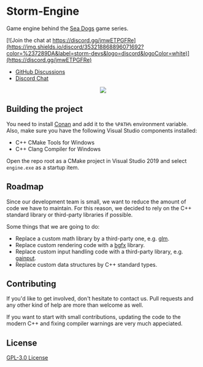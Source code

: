 # Storm-Engine
Game engine behind the [Sea Dogs](https://en.wikipedia.org/wiki/Sea_Dogs_(video_game)) game series.

[![Join the chat at https://discord.gg/jmwETPGFRe](https://img.shields.io/discord/353218868896071692?color=%237289DA&label=storm-devs&logo=discord&logoColor=white)](https://discord.gg/jmwETPGFRe)

 * [GitHub Discussions](https://github.com/storm-devs/storm-engine/discussions)
 * [Discord Chat](https://discord.gg/jmwETPGFRe)

<p align="center">
<img src="https://steamuserimages-a.akamaihd.net/ugc/879748394074455443/FD04CEA2434D8DACAD4886AF6A5ADAA54CDE42AA/">
</p>

## Building the project
You need to install [Conan](https://conan.io/downloads.html) and add it to the `%PATH%` environment variable. Also, make sure you have the following Visual Studio components installed:
- C++ CMake Tools for Windows
- C++ Clang Compiler for Windows

Open the repo root as a CMake project in Visual Studio 2019 and select `engine.exe` as a startup item.

## Roadmap
Since our development team is small, we want to reduce the amount of code we have to maintain.
For this reason, we decided to rely on the C++ standard library or third-party libraries if possible.

Some things that we are going to do:
- Replace a custom math library by a third-party one, e.g. [glm](https://github.com/g-truc/glm).
- Replace custom rendering code with a [bgfx](https://github.com/bkaradzic/bgfx) library.
- Replace custom input handling code with a third-party library, e.g. [gainput](https://github.com/jkuhlmann/gainput).
- Replace custom data structures by C++ standard types.

## Contributing
If you'd like to get involved, don't hesitate to contact us. Pull requests and any other kind of help are more than welcome as well.

If you want to start with small contributions, updating the code to the modern C++ and fixing compiler warnings are very much appeciated.

## License
[GPL-3.0 License](https://choosealicense.com/licenses/gpl-3.0/)